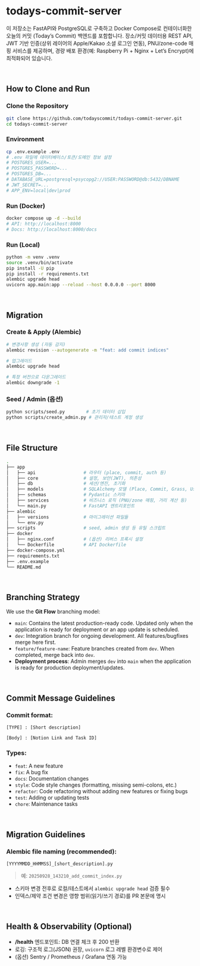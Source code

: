 # **todays-commit-server**

이 저장소는 FastAPI와 PostgreSQL로 구축하고 Docker Compose로 컨테이너화한 오늘의 커밋 (Today’s Commit) 백엔드를 포함합니다.
장소/커밋 데이터용 REST API, JWT 기반 인증(상위 레이어의 Apple/Kakao 소셜 로그인 연동), PNU/zone-code 매핑 서비스를 제공하며, 경량 배포 환경(예: Raspberry Pi + Nginx + Let’s Encrypt)에 최적화되어 있습니다.

<br>

## **How to Clone and Run**

### **Clone the Repository**
```bash
git clone https://github.com/todayscommit/todays-commit-server.git
cd todays-commit-server
```

### **Environment**
```bash
cp .env.example .env
# .env 파일에 데이터베이스/토큰/도메인 정보 설정
# POSTGRES_USER=...
# POSTGRES_PASSWORD=...
# POSTGRES_DB=...
# DATABASE_URL=postgresql+psycopg2://USER:PASSWORD@db:5432/DBNAME
# JWT_SECRET=...
# APP_ENV=local|dev|prod
```

### **Run (Docker)**
```bash
docker compose up -d --build
# API: http://localhost:8000
# Docs: http://localhost:8000/docs
```

### **Run (Local)**
```bash
python -m venv .venv
source .venv/bin/activate
pip install -U pip
pip install -r requirements.txt
alembic upgrade head
uvicorn app.main:app --reload --host 0.0.0.0 --port 8000
```

<br>

## **Migration**

### **Create & Apply (Alembic)**
```bash
# 변경사항 생성 (자동 감지)
alembic revision --autogenerate -m "feat: add commit indices"

# 업그레이드
alembic upgrade head

# 특정 버전으로 다운그레이드
alembic downgrade -1
```

### **Seed / Admin (옵션)**
```bash
python scripts/seed.py        # 초기 데이터 삽입
python scripts/create_admin.py # 관리자/테스트 계정 생성
```

<br>

## **File Structure**
```bash
.
├── app
│   ├── api                  # 라우터 (place, commit, auth 등)
│   ├── core                 # 설정, 보안(JWT), 의존성
│   ├── db                   # 세션/엔진, 초기화
│   ├── models               # SQLAlchemy 모델 (Place, Commit, Grass, User 등)
│   ├── schemas              # Pydantic 스키마
│   ├── services             # 비즈니스 로직 (PNU/zone 매핑, 거리 계산 등)
│   └── main.py              # FastAPI 엔트리포인트
├── alembic
│   ├── versions             # 마이그레이션 파일들
│   └── env.py
├── scripts                  # seed, admin 생성 등 유틸 스크립트
├── docker
│   ├── nginx.conf           # (옵션) 리버스 프록시 설정
│   └── Dockerfile           # API Dockerfile
├── docker-compose.yml
├── requirements.txt
├── .env.example
└── README.md
```

<br>

## **Branching Strategy**

We use the **Git Flow** branching model:

- `main`: Contains the latest production-ready code. Updated only when the application is ready for deployment or an app update is scheduled.
- `dev`: Integration branch for ongoing development. All features/bugfixes merge here first.
- `feature/feature-name`: Feature branches created from `dev`. When completed, merge back into `dev`.
- **Deployment process**: Admin merges `dev` into `main` when the application is ready for production deployment/updates.

<br>

## **Commit Message Guidelines**

### **Commit format:**
```
[TYPE] : [Short description]

[Body] : [Notion Link and Task ID]
```

### **Types:**
- `feat`: A new feature  
- `fix`: A bug fix  
- `docs`: Documentation changes  
- `style`: Code style changes (formatting, missing semi-colons, etc.)  
- `refactor`: Code refactoring without adding new features or fixing bugs  
- `test`: Adding or updating tests  
- `chore`: Maintenance tasks  

<br>

## **Migration Guidelines**

### **Alembic file naming (recommended):**
```
[YYYYMMDD_HHMMSS]_[short_description].py
```
> 예: `20250928_143210_add_commit_index.py`

- 스키마 변경 전후로 로컬/테스트에서 `alembic upgrade head` 검증 필수  
- 인덱스/제약 조건 변경은 영향 범위(읽기/쓰기 경로)를 PR 본문에 명시

<br>

## **Health & Observability (Optional)**

- **/health** 엔드포인트: DB 연결 체크 후 200 반환  
- 로깅: 구조적 로그(JSON) 권장, `uvicorn` 로그 레벨 환경변수로 제어  
- (옵션) Sentry / Prometheus / Grafana 연동 가능

